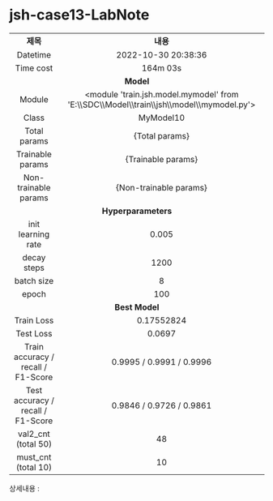 <h1 id="title">jsh-case13-LabNote</h1>
<table style="border: 2px; text-align:center;">
<tr style="font-weight: bold;, font-size: 30px;">
<td> 제목 </td>
<td> 내용 </td>
</tr>
<tr>
<td> Datetime </td>
<td id="date">2022-10-30 20:38:36</td>
</tr>
<tr>
<td> Time cost </td>
<td id="time-cost">164m 03s</td>
</tr>
<tr>
<td colspan="2" style="font-weight: bold;, font-size: 30px;"> Model </td>
</tr>
<tr>
<td> Module </td>
<td id="module">&lt;module 'train.jsh.model.mymodel' from 'E:\\SDC\\Model\\train\\jsh\\model\\mymodel.py'&gt;</td>
</tr>
<tr>
<td> Class </td>
<td id="class">MyModel10</td>
</tr>
<tr>
<td> Total params </td>
<td id="total-params"> {Total params} </td>
</tr>
<tr>
<td> Trainable params </td>
<td id="trainable-params"> {Trainable params} </td>
</tr>
<tr>
<td> Non-trainable params </td>
<td id="non-trainable-params"> {Non-trainable params} </td>
</tr>
<tr>
<td colspan="2" style="font-weight: bold;, font-size: 30px;"> Hyperparameters </td>
</tr>
<tr>
<td> init learning rate </td>
<td id="init-lr">0.005</td>
</tr>
<tr>
<td> decay steps </td>
<td id="decay-steps">1200</td>
</tr>
<tr>
<td> batch size </td>
<td id="batch-size">8</td>
</tr>
<tr>
<td> epoch </td>
<td id="epoch">100</td>
<tr>
<td colspan="2" style="font-weight: bold;, font-size: 30px;"> Best Model </td>
</tr>
<tr>
<td> Train Loss </td>
<td id="train-loss">0.17552824</td>
</tr>
<tr>
<td> Test Loss </td>
<td id="test-loss">0.0697</td>
</tr>
<tr>
<td> Train accuracy / recall / F1-Score </td>
<td id="train-score">0.9995 / 0.9991 / 0.9996</td>
</tr>
<tr>
<td> Test accuracy / recall / F1-Score </td>
<td id="test-score">0.9846 / 0.9726 / 0.9861</td>
</tr>
<tr>
<td> val2_cnt (total 50) </td>
<td id="val2-cnt">48</td>
</tr>
<tr>
<td> must_cnt (total 10) </td>
<td id="must-cnt">10</td>
</tr>
</tr></table>
<p>상세내용 : </p>